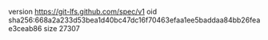 version https://git-lfs.github.com/spec/v1
oid sha256:668a2a233d53bea1d40bc47dc16f70463efaa1ee5baddaa84bb26feae3ceab86
size 27307
